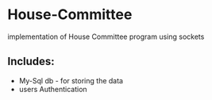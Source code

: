 # House-Committee

implementation  of House Committee program using sockets
## Includes:
* My-Sql db - for storing the data
* users Authentication
